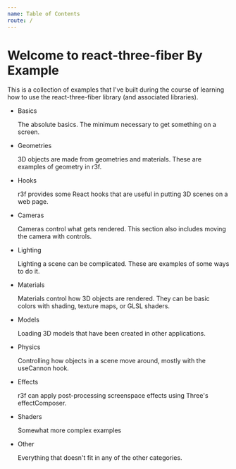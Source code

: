```yaml
---
name: Table of Contents
route: /
---
```


# Welcome to react-three-fiber By Example

This is a collection of examples that I've built during the course of learning how to use the react-three-fiber library (and associated libraries).

- Basics

  The absolute basics. The minimum necessary to get something on a screen.
- Geometries

  3D objects are made from geometries and materials. These are examples of geometry in r3f.
- Hooks

  r3f provides some React hooks that are useful in putting 3D scenes on a web page.
- Cameras

  Cameras control what gets rendered. This section also includes moving the camera with controls.
- Lighting

  Lighting a scene can be complicated. These are examples of some ways to do it.
- Materials

  Materials control how 3D objects are rendered. They can be basic colors with shading, texture maps, or GLSL shaders.
- Models

  Loading 3D models that have been created in other applications.
- Physics

  Controlling how objects in a scene move around, mostly with the useCannon hook.
- Effects

  r3f can apply post-processing screenspace effects using Three's effectComposer.
- Shaders

  Somewhat more complex examples
- Other

  Everything that doesn't fit in any of the other categories.